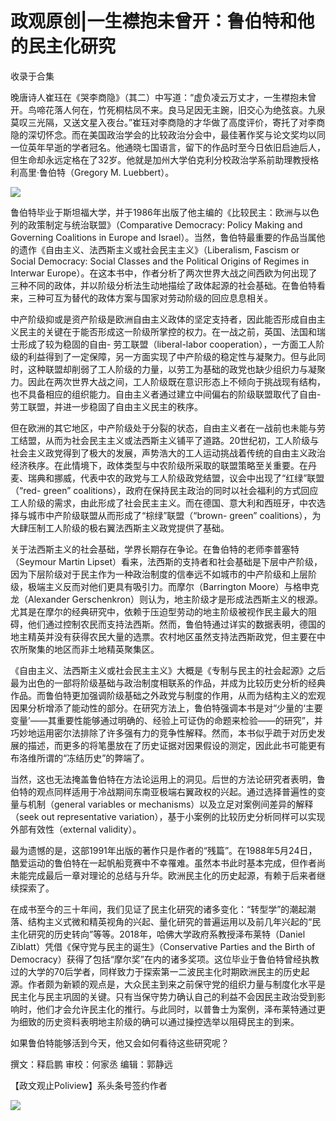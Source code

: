 # 政观原创|一生襟抱未曾开：鲁伯特和他的民主化研究


收录于合集

晚唐诗人崔珏在《哭李商隐》（其二）中写道：“虚负凌云万丈才，一生襟抱未曾开。鸟啼花落人何在，竹死桐枯凤不来。良马足因无主踠，旧交心为绝弦哀。九泉莫叹三光隔，又送文星入夜台。”崔珏对李商隐的才华做了高度评价，寄托了对李商隐的深切怀念。而在美国政治学会的比较政治分会中，最佳著作奖与论文奖均以同一位英年早逝的学者冠名。他通晓七国语言，留下的作品时至今日依旧启迪后人，但生命却永远定格在了32岁。他就是加州大学伯克利分校政治学系前助理教授格利高里·鲁伯特（Gregory
M. Luebbert）。

  

![](/images/342/2.jpeg)

  

  
  
  

  

鲁伯特毕业于斯坦福大学，并于1986年出版了他主编的《比较民主：欧洲与以色列的政策制定与统治联盟》（Comparative Democracy:
Policy Making and Governing Coalitions in Europe and
Israel）。当然，鲁伯特最重要的作品当属他的遗作《自由主义、法西斯主义或社会民主主义》（Liberalism, Fascism or Social
Democracy: Social Classes and the Political Origins of Regimes in Interwar
Europe）。在这本书中，作者分析了两次世界大战之间西欧为何出现了三种不同的政体，并以阶级分析法生动地描绘了政体起源的社会基础。在鲁伯特看来，三种可互为替代的政体方案与国家对劳动阶级的回应息息相关。

  

中产阶级抑或是资产阶级是欧洲自由主义政体的坚定支持者，因此能否形成自由主义民主的关键在于能否形成这一阶级所掌控的权力。在一战之前，英国、法国和瑞士形成了较为稳固的自由-
劳工联盟（liberal-labor
cooperation），一方面工人阶级的利益得到了一定保障，另一方面实现了中产阶级的稳定性与凝聚力。但与此同时，这种联盟却削弱了工人阶级的力量，以劳工为基础的政党也缺少组织力与凝聚力。因此在两次世界大战之间，工人阶级既在意识形态上不倾向于挑战现有结构，也不具备相应的组织能力。自由主义者通过建立中间偏右的阶级联盟取代了自由-
劳工联盟，并进一步稳固了自由主义民主的秩序。

  

但在欧洲的其它地区，中产阶级处于分裂的状态，自由主义者在一战前也未能与劳工结盟，从而为社会民主主义或法西斯主义铺平了道路。20世纪初，工人阶级与社会主义政党得到了极大的发展，声势浩大的工人运动挑战着传统的自由主义政治经济秩序。在此情境下，政体类型与中农阶级所采取的联盟策略至关重要。在丹麦、瑞典和挪威，代表中农的政党与工人阶级政党结盟，议会中出现了“红绿”联盟（“red-
green”
coalitions），政府在保持民主政治的同时以社会福利的方式回应工人阶级的需求，由此形成了社会民主主义。而在德国、意大利和西班牙，中农选择与城市中产阶级联盟从而形成了“棕绿”联盟（“brown-
green” coalitions），为大肆压制工人阶级的极右翼法西斯主义政党提供了基础。

  

关于法西斯主义的社会基础，学界长期存在争论。在鲁伯特的老师李普塞特（Seymour Martin
Lipset）看来，法西斯的支持者和社会基础是下层中产阶级，因为下层阶级对于民主作为一种政治制度的信奉远不如城市的中产阶级和上层阶级，极端主义反而对他们更具有吸引力。而摩尔（Barrington
Moore）与格申克龙（Alexander
Gerschenkron）则认为，地主阶级才是形成法西斯主义的根源。尤其是在摩尔的经典研究中，依赖于压迫型劳动的地主阶级被视作民主最大的阻碍，他们通过控制农民而支持法西斯。然而，鲁伯特通过详实的数据表明，德国的地主精英并没有获得农民大量的选票。农村地区虽然支持法西斯政党，但主要在中农所聚集的地区而非土地精英聚集区。

  

《自由主义、法西斯主义或社会民主主义》大概是《专制与民主的社会起源》之后最为出色的一部将阶级基础与政治制度相联系的作品，并成为比较历史分析的经典作品。而鲁伯特更加强调阶级基础之外政党与制度的作用，从而为结构主义的宏观因果分析增添了能动性的部分。在研究方法上，鲁伯特强调本书是对“少量的‘主要变量’——其重要性能够通过明确的、经验上可证伪的命题来检验——的研究”，并巧妙地运用密尔法排除了许多强有力的竞争性解释。然而，本书似乎疏于对历史发展的描述，而更多的将笔墨放在了历史证据对因果假设的测定，因此此书可能更有布洛维所谓的“冻结历史”的弊端了。

  

当然，这也无法掩盖鲁伯特在方法论运用上的洞见。后世的方法论研究者表明，鲁伯特的观点同样适用于冷战期间东南亚极端右翼政权的兴起。通过选择普遍性的变量与机制（general
variables or mechanisms）以及立足对案例间差异的解释（seek out representative
variation），基于小案例的比较历史分析同样可以实现外部有效性（external validity）。

  

最为遗憾的是，这部1991年出版的著作只是作者的“残篇”。在1988年5月24日，酷爱运动的鲁伯特在一起帆船竞赛中不幸罹难。虽然本书此时基本完成，但作者尚未能完成最后一章对理论的总结与升华。欧洲民主化的历史起源，有赖于后来者继续探索了。

  

在成书至今的三十年间，我们见证了民主化研究的诸多变化：“转型学”的潮起潮落、结构主义式微和精英视角的兴起、量化研究的普遍运用以及前几年兴起的“民主化研究的历史转向”等等。2018年，哈佛大学政府系教授泽布莱特（Daniel
Ziblatt）凭借《保守党与民主的诞生》（Conservative Parties and the Birth of
Democracy）获得了包括“摩尔奖”在内的诸多奖项。这位毕业于鲁伯特曾经执教过的大学的70后学者，同样致力于探索第一二波民主化时期欧洲民主的历史起源。作者颇为新颖的观点是，大众民主到来之前保守党的组织力量与制度化水平是民主化与民主巩固的关键。只有当保守势力确认自己的利益不会因民主政治受到影响时，他们才会允许民主化的推行。与此同时，以普鲁士为案例，泽布莱特通过更为细致的历史资料表明地主阶级的确可以通过操控选举以阻碍民主的到来。

  

如果鲁伯特能够活到今天，他又会如何看待这些研究呢？

  

撰文：释启鹏 审校：何家丞 编辑：郭静远

【政文观止Poliview】系头条号签约作者

  

![](/images/342/3.jpeg)

  

